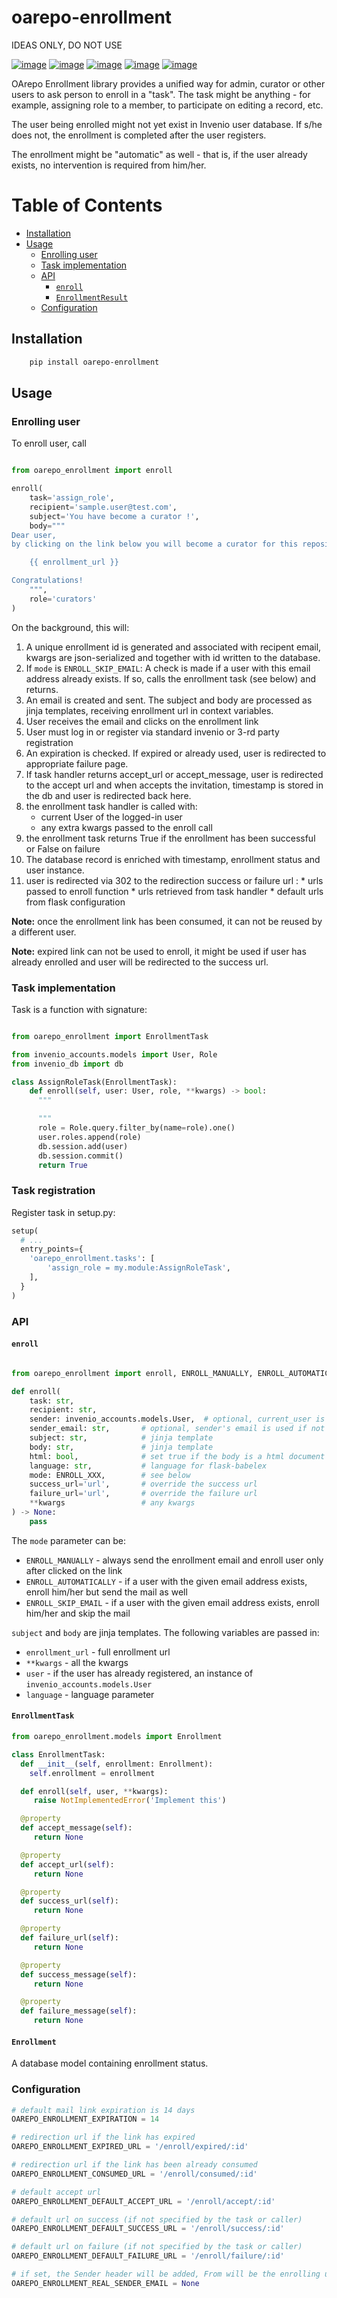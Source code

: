 # oarepo-enrollment

IDEAS ONLY, DO NOT USE


[![image][]][1]
[![image][2]][3]
[![image][4]][5]
[![image][6]][7]
[![image][8]][9]

  [image]: https://img.shields.io/travis/oarepo/oarepo-enrollment.svg
  [1]: https://travis-ci.com/oarepo/oarepo-enrollment
  [2]: https://img.shields.io/coveralls/oarepo/oarepo-enrollment.svg
  [3]: https://coveralls.io/r/oarepo/oarepo-enrollment
  [4]: https://img.shields.io/github/tag/oarepo/oarepo-enrollment.svg
  [5]: https://github.com/oarepo/oarepo-enrollment/releases
  [6]: https://img.shields.io/pypi/dm/oarepo-enrollment.svg
  [7]: https://pypi.python.org/pypi/oarepo-enrollment
  [8]: https://img.shields.io/github/license/oarepo/oarepo-enrollment.svg
  [9]: https://github.com/oarepo/oarepo-enrollment/blob/master/LICENSE

OArepo Enrollment library provides a unified way for admin, curator or other users
to ask person to enroll in a "task". The task might be anything - for example,
assigning role to a member, to participate on editing a record, etc.

The user being enrolled might not yet exist in Invenio user database. If s/he does not,
the enrollment is completed after the user registers.

The enrollment might be "automatic" as well - that is, if the user already exists,
no intervention is required from him/her.


# Table of Contents
* [Installation](#Installation)
* [Usage](#Usage)
	* [Enrolling user](#Enrolling-user)
	* [Task implementation](#Task-implementation)
	* [API](#API)
		* [``enroll``](#``enroll``)
		* [``EnrollmentResult``](#``EnrollmentResult``)
	* [Configuration](#Configuration)



## Installation

```bash
    pip install oarepo-enrollment
```

## Usage

### Enrolling user

To enroll user, call

```python

from oarepo_enrollment import enroll

enroll(
    task='assign_role',
    recipient='sample.user@test.com',
    subject='You have become a curator !',
    body="""
Dear user,
by clicking on the link below you will become a curator for this repository.

    {{ enrollment_url }}

Congratulations!
    """,
    role='curators'
)


```

On the background, this will:

  1. A unique enrollment id is generated and associated with recipent email, kwargs are json-serialized
     and together with id written to the database.
  2. If ``mode`` is ``ENROLL_SKIP_EMAIL``: A check is made if a user with this email
     address already exists. If so, calls the enrollment task (see below) and returns.
  3. An email is created and sent. The subject and body are processed as jinja templates,
     receiving enrollment url in context variables.
  4. User receives the email and clicks on the enrollment link
  5. User must log in or register via standard invenio or 3-rd party registration
  6. An expiration is checked. If expired or already used, user is redirected to appropriate failure page.
  7. If task handler returns accept_url or accept_message, user is redirected to the accept url
     and when accepts the invitation, timestamp is stored in the db and user is redirected back here.
  8. the enrollment task handler is called with:
     * current User of the logged-in user
     * any extra kwargs passed to the enroll call
  9. the enrollment task returns True if the enrollment has been successful or False on failure
  10. The database record is enriched with timestamp, enrollment status and user instance.
  11. user is redirected via 302 to the redirection success or failure url :
     * urls passed to enroll function
     * urls retrieved from task handler
     * default urls from flask configuration

**Note:** once the enrollment link has been consumed, it can not be reused by a different user.

**Note:** expired link can not be used to enroll, it might be used if user has already enrolled
and user will be redirected to the success url.

### Task implementation

Task is a function with signature:

```python

from oarepo_enrollment import EnrollmentTask

from invenio_accounts.models import User, Role
from invenio_db import db

class AssignRoleTask(EnrollmentTask):
    def enroll(self, user: User, role, **kwargs) -> bool:
      """

      """
      role = Role.query.filter_by(name=role).one()
      user.roles.append(role)
      db.session.add(user)
      db.session.commit()
      return True
```

### Task registration

Register task in setup.py:

```python
setup(
  # ...
  entry_points={
    'oarepo_enrollment.tasks': [
        'assign_role = my.module:AssignRoleTask',
    ],
  }
)
```

### API

#### ``enroll``

```python

from oarepo_enrollment import enroll, ENROLL_MANUALLY, ENROLL_AUTOMATICALLY, ENROLL_SKIP_EMAIL

def enroll(
    task: str,
    recipient: str,
    sender: invenio_accounts.models.User,  # optional, current_user is used if not specified
    sender_email: str,       # optional, sender's email is used if not specified
    subject: str,            # jinja template
    body: str,               # jinja template
    html: bool,              # set true if the body is a html document
    language: str,           # language for flask-babelex
    mode: ENROLL_XXX,        # see below
    success_url='url',       # override the success url
    failure_url='url',       # override the failure url
    **kwargs                 # any kwargs
) -> None:
    pass
```

The ``mode`` parameter can be:
  * ``ENROLL_MANUALLY`` - always send the enrollment email and enroll user only after clicked on the link
  * ``ENROLL_AUTOMATICALLY`` - if a user with the given email address exists, enroll him/her but send the mail
    as well
  * ``ENROLL_SKIP_EMAIL`` - if a user with the given email address exists, enroll him/her and skip the mail

``subject`` and ``body`` are jinja templates. The following variables are passed in:
  * ``enrollment_url`` - full enrollment url
  * ``**kwargs`` - all the kwargs
  * ``user`` - if the user has already registered, an instance of ``invenio_accounts.models.User``
  * ``language`` - language parameter

#### ``EnrollmentTask``

```python
from oarepo_enrollment.models import Enrollment

class EnrollmentTask:
  def __init__(self, enrollment: Enrollment):
    self.enrollment = enrollment

  def enroll(self, user, **kwargs):
     raise NotImplementedError('Implement this')

  @property
  def accept_message(self):
     return None

  @property
  def accept_url(self):
     return None

  @property
  def success_url(self):
     return None

  @property
  def failure_url(self):
     return None

  @property
  def success_message(self):
     return None

  @property
  def failure_message(self):
     return None
```

#### ``Enrollment``

A database model containing enrollment status.

### Configuration

```python
# default mail link expiration is 14 days
OAREPO_ENROLLMENT_EXPIRATION = 14

# redirection url if the link has expired
OAREPO_ENROLLMENT_EXPIRED_URL = '/enroll/expired/:id'

# redirection url if the link has been already consumed
OAREPO_ENROLLMENT_CONSUMED_URL = '/enroll/consumed/:id'

# default accept url
OAREPO_ENROLLMENT_DEFAULT_ACCEPT_URL = '/enroll/accept/:id'

# default url on success (if not specified by the task or caller)
OAREPO_ENROLLMENT_DEFAULT_SUCCESS_URL = '/enroll/success/:id'

# default url on failure (if not specified by the task or caller)
OAREPO_ENROLLMENT_DEFAULT_FAILURE_URL = '/enroll/failure/:id'

# if set, the Sender header will be added, From will be the enrolling user
OAREPO_ENROLLMENT_REAL_SENDER_EMAIL = None
```
